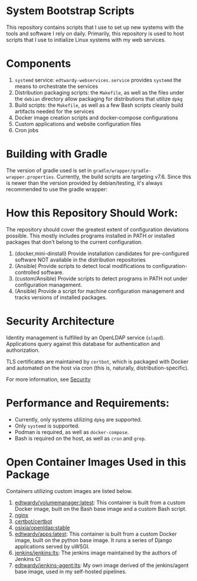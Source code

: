 # System Bootstrap Scripts

This repository contains scripts that I use to set up new systems with the
tools and software I rely on daily. Primarily, this repository is used to host
scripts that I use to initialize Linux systems with my web services.

# Components

1. `systemd` service: `edtwardy-webservices.service` provides `systemd` the
   means to orchestrate the services
2. Distribution packaging scripts: the `Makefile`, as well as the files under
   the `debian` directory allow packaging for distributions that utilize
   `dpkg`
3. Build scripts: the `Makefile`, as well as a few Bash scripts cleanly build
   artifacts needed for the services
4. Docker image creation scripts and docker-compose configurations
5. Custom applications and website configuration files
6. Cron jobs

# Building with Gradle

The version of gradle used is set in `gradle/wrapper/gradle-wrapper.properties`.
Currently, the build scripts are targeting v7.6. Since this is newer than the version
provided by debian/testing, it's always recommended to use the gradle wrapper:

# How this Repository Should Work:

The repository should cover the greatest extent of configuration deviations
possible. This mostly includes programs installed in PATH or installed packages
that don't belong to the current configuration.

1. (docker,mini-dinstall) Provide installation candidates for
   pre-configured software NOT available in the distribution repositories
3. (Ansible) Provide scripts to detect local modifications to
   configuration-controlled software.
3. (custom/Ansible) Provide scripts to detect programs in PATH not under
   configuration management.
4. (Ansible) Provide a script for machine configuration management and tracks
   versions of installed packages.

# Security Architecture

Identity management is fulfilled by an OpenLDAP service (`slapd`). Applications
query against this database for authentication and authorization.

TLS certificates are maintained by `certbot`, which is packaged with Docker and
automated on the host via cron (this is, naturally, distribution-specific).

For more information, see [Security](SecurityArchitecture.md)

# Performance and Requirements:

* Currently, only systems utilizing `dpkg` are supported.
* Only `systemd` is supported.
* Podman is required, as well as `docker-compose`.
* Bash is required on the host, as well as `cron` and `grep`.

# Open Container Images Used in this Package

Containers utilizing custom images are listed below.

1. [edtwardy/volumemanager:latest](
   https://hub.docker.com/repository/docker/edtwardy/volumemanager): This
   container is built from a custom Docker image, built on the Bash base image
   and a custom Bash script.
2. [nginx](https://hub.docker.com/_/nginx)
3. [certbot/certbot](https://hub.docker.com/r/certbot/certbot)
4. [osixia/openldap:stable](https://hub.docker.com/r/osixia/openldap)
6. [edtwardy/apps:latest](
   https://hub.docker.com/repository/docker/edtwardy/apps): This container is
   built from a custom Docker image, built on the python base image. It runs a
   series of Django applications served by uWSGI.
7. [jenkins/jenkins:lts](https://hub.docker.com/r/jenkins/jenkins): The jenkins
   image maintained by the authors of Jenkins CI
8. [edtwardy/jenkins-agent:lts](
   https://hub.docker.com/repository/docker/edtwardy/jenkins-agent): My own
   image derived of the jenkins/agent base image, used in my self-hosted
   pipelines.
